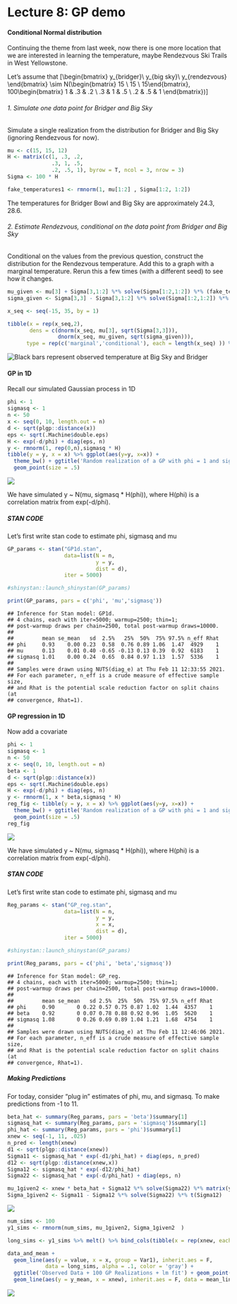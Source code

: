Lecture 8: GP demo
================

#### Conditional Normal distribution

Continuing the theme from last week, now there is one more location that
we are interested in learning the temperature, maybe Rendezvous Ski
Trails in West Yellowstone.

Let’s assume that
\[\begin{bmatrix} y_{bridger}\\ y_{big sky}\\ y_{rendezvous} \end{bmatrix} \sim N(\begin{bmatrix} 15 \\ 15 \\ 15\end{bmatrix}, 100\begin{bmatrix} 1 & .3 & .2 \\ .3 & 1 & .5 \\ .2 & .5 & 1
\end{bmatrix})\]

###### 1\. Simulate one data point for Bridger and Big Sky

Simulate a single realization from the distribution for Bridger and Big
Sky (ignoring Rendezvous for now).

``` r
mu <- c(15, 15, 12)
H <- matrix(c(1, .3, .2,
              .3, 1, .5,
              .2, .5, 1), byrow = T, ncol = 3, nrow = 3)
Sigma <- 100 * H

fake_temperatures1 <- rmnorm(1, mu[1:2] , Sigma[1:2, 1:2])
```

The temperatures for Bridger Bowl and Big Sky are approximately 24.3,
28.6.

###### 2\. Estimate Rendezvous, conditional on the data point from Bridger and Big Sky

Conditional on the values from the previous question, construct the
distribution for the Rendezvous temperature. Add this to a graph with a
marginal temperature. Rerun this a few times (with a different seed) to
see how it changes.

``` r
mu_given <- mu[3] + Sigma[3,1:2] %*% solve(Sigma[1:2,1:2]) %*% (fake_temperatures1 - mu[1:2])
sigma_given <- Sigma[3,3] - Sigma[3,1:2] %*% solve(Sigma[1:2,1:2]) %*% Sigma[1:2, 3]

x_seq <- seq(-15, 35, by = 1)

tibble(x = rep(x_seq,2), 
       dens = c(dnorm(x_seq, mu[3], sqrt(Sigma[3,3])), 
                dnorm(x_seq, mu_given, sqrt(sigma_given))),
      type = rep(c('marginal','conditional'), each = length(x_seq) )) %>% ggplot(aes(x = x, y = dens, group = type, color = type)) + geom_line() + theme_bw() + geom_vline(xintercept = fake_temperatures1)
```

![Black bars represent observed temperature at Big Sky and
Bridger](index_key_files/figure-gfm/unnamed-chunk-2-1.png)

#### GP in 1D

Recall our simulated Gaussian process in 1D

``` r
phi <- 1
sigmasq <- 1
n <- 50
x <- seq(0, 10, length.out = n)
d <- sqrt(plgp::distance(x))
eps <- sqrt(.Machine$double.eps) 
H <- exp(-d/phi) + diag(eps, n) 
y <- rmnorm(1, rep(0,n),sigmasq * H)
tibble(y = y, x = x) %>% ggplot(aes(y=y, x=x)) +
  theme_bw() + ggtitle('Random realization of a GP with phi = 1 and sigmasq = 1') +
  geom_point(size = .5)
```

![](index_key_files/figure-gfm/unnamed-chunk-3-1.png)<!-- -->

We have simulated y \~ N(mu, sigmasq \* H(phi)), where H(phi) is a
correlation matrix from exp(-d/phi).

##### STAN CODE

Let’s first write stan code to estimate phi, sigmasq and mu

``` r
GP_params <- stan("GP1d.stan", 
                  data=list(N = n, 
                            y = y,
                            dist = d),
                  iter = 5000)

#shinystan::launch_shinystan(GP_params)
```

``` r
print(GP_params, pars = c('phi', 'mu','sigmasq'))
```

    ## Inference for Stan model: GP1d.
    ## 4 chains, each with iter=5000; warmup=2500; thin=1; 
    ## post-warmup draws per chain=2500, total post-warmup draws=10000.
    ## 
    ##         mean se_mean   sd  2.5%   25%  50%  75% 97.5% n_eff Rhat
    ## phi     0.93    0.00 0.23  0.58  0.76 0.89 1.06  1.47  4929    1
    ## mu      0.13    0.01 0.40 -0.65 -0.13 0.13 0.39  0.92  6183    1
    ## sigmasq 1.01    0.00 0.24  0.65  0.84 0.97 1.13  1.57  5336    1
    ## 
    ## Samples were drawn using NUTS(diag_e) at Thu Feb 11 12:33:55 2021.
    ## For each parameter, n_eff is a crude measure of effective sample size,
    ## and Rhat is the potential scale reduction factor on split chains (at 
    ## convergence, Rhat=1).

#### GP regression in 1D

Now add a covariate

``` r
phi <- 1
sigmasq <- 1
n <- 50
x <- seq(0, 10, length.out = n)
beta <- 1
d <- sqrt(plgp::distance(x))
eps <- sqrt(.Machine$double.eps) 
H <- exp(-d/phi) + diag(eps, n) 
y <- rmnorm(1, x * beta,sigmasq * H)
reg_fig <- tibble(y = y, x = x) %>% ggplot(aes(y=y, x=x)) +
  theme_bw() + ggtitle('Random realization of a GP with phi = 1 and sigmasq = 1') +
  geom_point(size = .5)
reg_fig
```

![](index_key_files/figure-gfm/unnamed-chunk-6-1.png)<!-- -->

We have simulated y \~ N(mu, sigmasq \* H(phi)), where H(phi) is a
correlation matrix from exp(-d/phi).

##### STAN CODE

Let’s first write stan code to estimate phi, sigmasq and mu

``` r
Reg_params <- stan("GP_reg.stan", 
                  data=list(N = n, 
                            y = y,
                            x = x,
                            dist = d),
                  iter = 5000)

#shinystan::launch_shinystan(GP_params)
```

``` r
print(Reg_params, pars = c('phi', 'beta','sigmasq'))
```

    ## Inference for Stan model: GP_reg.
    ## 4 chains, each with iter=5000; warmup=2500; thin=1; 
    ## post-warmup draws per chain=2500, total post-warmup draws=10000.
    ## 
    ##         mean se_mean   sd 2.5%  25%  50%  75% 97.5% n_eff Rhat
    ## phi     0.90       0 0.22 0.57 0.75 0.87 1.02  1.44  4357    1
    ## beta    0.92       0 0.07 0.78 0.88 0.92 0.96  1.05  5620    1
    ## sigmasq 1.08       0 0.26 0.69 0.89 1.04 1.21  1.68  4754    1
    ## 
    ## Samples were drawn using NUTS(diag_e) at Thu Feb 11 12:46:06 2021.
    ## For each parameter, n_eff is a crude measure of effective sample size,
    ## and Rhat is the potential scale reduction factor on split chains (at 
    ## convergence, Rhat=1).

##### Making Predictions

For today, consider “plug in” estimates of phi, mu, and sigmasq. To make
predictions from -1 to 11.

``` r
beta_hat <- summary(Reg_params, pars = 'beta')$summary[1]
sigmasq_hat <- summary(Reg_params, pars = 'sigmasq')$summary[1]
phi_hat <- summary(Reg_params, pars = 'phi')$summary[1]
xnew <- seq(-1, 11, .025)
n_pred <- length(xnew)
d1 <- sqrt(plgp::distance(xnew))
Sigma11 <- sigmasq_hat * exp(-d1/phi_hat) + diag(eps, n_pred) 
d12 <- sqrt(plgp::distance(xnew,x))
Sigma12 <- sigmasq_hat * exp(-d12/phi_hat) 
Sigma22 <- sigmasq_hat * exp(-d/phi_hat) + diag(eps, n) 

mu_1given2 <- xnew * beta_hat + Sigma12 %*% solve(Sigma22) %*% matrix(y - x * beta_hat, nrow = length(y), ncol = 1)
Sigma_1given2 <- Sigma11 - Sigma12 %*% solve(Sigma22) %*% t(Sigma12)
```

![](index_key_files/figure-gfm/unnamed-chunk-10-1.png)<!-- -->

``` r
num_sims <- 100
y1_sims <- rmnorm(num_sims, mu_1given2, Sigma_1given2  )

long_sims <- y1_sims %>% melt() %>% bind_cols(tibble(x = rep(xnew, each = num_sims)))

data_and_mean + 
  geom_line(aes(y = value, x = x, group = Var1), inherit.aes = F,
            data = long_sims, alpha = .1, color = 'gray') +
  ggtitle('Observed Data + 100 GP Realizations + lm fit') + geom_point() + geom_smooth(method ='lm', formula = 'y~x', se = F) + 
  geom_line(aes(y = y_mean, x = xnew), inherit.aes = F, data = mean_line, color = 'black', linetype = 3)
```

![](index_key_files/figure-gfm/unnamed-chunk-11-1.png)<!-- -->
